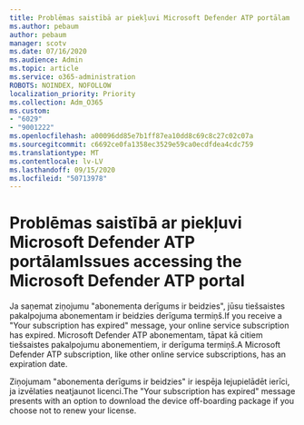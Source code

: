 ```yaml
---
title: Problēmas saistībā ar piekļuvi Microsoft Defender ATP portālam
ms.author: pebaum
author: pebaum
manager: scotv
ms.date: 07/16/2020
ms.audience: Admin
ms.topic: article
ms.service: o365-administration
ROBOTS: NOINDEX, NOFOLLOW
localization_priority: Priority
ms.collection: Adm_O365
ms.custom:
- "6029"
- "9001222"
ms.openlocfilehash: a00096dd85e7b1ff87ea10dd8c69c8c27c02c07a
ms.sourcegitcommit: c6692ce0fa1358ec3529e59ca0ecdfdea4cdc759
ms.translationtype: MT
ms.contentlocale: lv-LV
ms.lasthandoff: 09/15/2020
ms.locfileid: "50713978"
---
```

# <a name="issues-accessing-the-microsoft-defender-atp-portal"></a><span data-ttu-id="42118-102">Problēmas saistībā ar piekļuvi Microsoft Defender ATP portālam</span><span class="sxs-lookup"><span data-stu-id="42118-102">Issues accessing the Microsoft Defender ATP portal</span></span>

<span data-ttu-id="42118-103">Ja saņemat ziņojumu "abonementa derīgums ir beidzies", jūsu tiešsaistes pakalpojuma abonementam ir beidzies derīguma termiņš.</span><span class="sxs-lookup"><span data-stu-id="42118-103">If you receive a "Your subscription has expired" message, your online service subscription has expired.</span></span> <span data-ttu-id="42118-104">Microsoft Defender ATP abonementam, tāpat kā citiem tiešsaistes pakalpojumu abonementiem, ir derīguma termiņš.</span><span class="sxs-lookup"><span data-stu-id="42118-104">A Microsoft Defender ATP subscription, like other online service subscriptions, has an expiration date.</span></span>

<span data-ttu-id="42118-105">Ziņojumam "abonementa derīgums ir beidzies" ir iespēja lejupielādēt ierīci, ja izvēlaties neatjaunot licenci.</span><span class="sxs-lookup"><span data-stu-id="42118-105">The "Your subscription has expired" message presents with an option to download the device off-boarding package if you choose not to renew your license.</span></span>